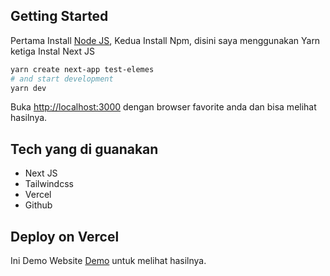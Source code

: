 ## Getting Started

Pertama Install [Node JS](https://nodejs.org/en/download),
Kedua Install Npm,
disini saya menggunakan Yarn
ketiga Instal Next JS
```bash
yarn create next-app test-elemes
# and start development
yarn dev
```
Buka [http://localhost:3000](http://localhost:3000) dengan browser favorite anda dan bisa melihat hasilnya.

## Tech yang di guanakan

- Next JS 
- Tailwindcss
- Vercel
- Github

## Deploy on Vercel

Ini Demo Website [Demo](https://test-elemes-uclt.vercel.app/) untuk melihat hasilnya.
